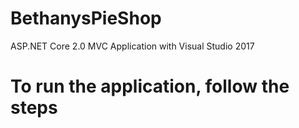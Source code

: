 # BethanysPieShop
ASP.NET Core 2.0 MVC Application with Visual Studio 2017

# To run the application, follow the steps
